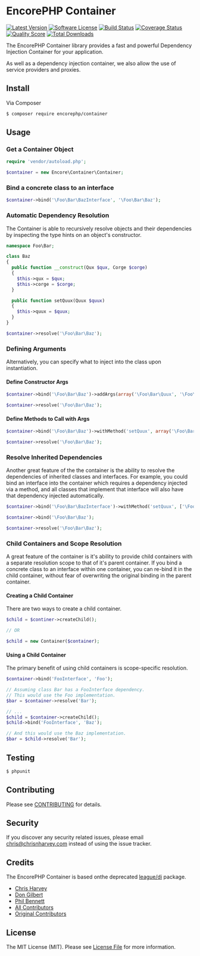 # EncorePHP Container

[![Latest Version](https://img.shields.io/github/release/encorephp/container.svg?style=flat-square)](https://github.com/encorephp/container/releases)
[![Software License](https://img.shields.io/badge/license-MIT-brightgreen.svg?style=flat-square)](LICENSE.md)
[![Build Status](https://img.shields.io/travis/encorephp/container/master.svg?style=flat-square)](https://travis-ci.org/encorephp/container)
[![Coverage Status](https://img.shields.io/scrutinizer/coverage/g/encorephp/container.svg?style=flat-square)](https://scrutinizer-ci.com/g/encorephp/container/code-structure)
[![Quality Score](https://img.shields.io/scrutinizer/g/encorephp/container.svg?style=flat-square)](https://scrutinizer-ci.com/g/encorephp/container)
[![Total Downloads](https://img.shields.io/packagist/dt/encorephp/container.svg?style=flat-square)](https://packagist.org/packages/encorephp/container)

The EncorePHP Container library provides a fast and powerful Dependency Injection Container for your application.

As well as a dependency injection container, we also allow the use of service providers
and proxies.

## Install

Via Composer

``` bash
$ composer require encorephp/container
```

## Usage

### Get a Container Object
```php
require 'vendor/autoload.php';

$container = new Encore\Container\Container;
```

### Bind a concrete class to an interface
```php
$container->bind('\Foo\Bar\BazInterface', '\Foo\Bar\Baz');
```

### Automatic Dependency Resolution

The Container is able to recursively resolve objects and their dependencies by inspecting the type hints on an object's constructor.
```php
namespace Foo\Bar;

class Baz
{
  public function __construct(Qux $qux, Corge $corge)
  {
    $this->qux = $qux;
    $this->corge = $corge;
  }

  public function setQuux(Quux $quux)
  {
    $this->quux = $quux;
  }
}

$container->resolve('\Foo\Bar\Baz');
```

### Defining Arguments

Alternatively, you can specify what to inject into the class upon instantiation.

#### Define Constructor Args
```php
$container->bind('\Foo\Bar\Baz')->addArgs(array('\Foo\Bar\Quux', '\Foo\Bar\Corge'));

$container->resolve('\Foo\Bar\Baz');
```

#### Define Methods to Call with Args
```php
$container->bind('\Foo\Bar\Baz')->withMethod('setQuux', array('\Foo\Bar\Quux'));

$container->resolve('\Foo\Bar\Baz');
```

### Resolve Inherited Dependencies

Another great feature of the the container is the ability to resolve the dependencies
of inherited classes and interfaces. For example, you could bind an interface into the
container which requires a dependency injected via a method, and all classes that implement
that interface will also have that dependency injected automatically.
```php
$container->bind('\Foo\Bar\BazInterface')->withMethod('setQuux', ['\Foo\Bar\Quux']);

$container->bind('\Foo\Bar\Baz');

$container->resolve('\Foo\Bar\Baz');
```

### Child Containers and Scope Resolution

A great feature of the container is it's ability to provide child containers with a separate resolution scope to that of it's parent container. If you bind a concrete class to an interface within one container, you can re-bind it in the child container, without fear of overwriting the original binding in the parent container.

#### Creating a Child Container

There are two ways to create a child container.
```php
$child = $continer->createChild();

// OR

$child = new Container($container);
```

#### Using a Child Container

The primary benefit of using child containers is scope-specific resolution.
```php
$container->bind('FooInterface', 'Foo');

// Assuming class Bar has a FooInterface dependency.
// This would use the Foo implementation.
$bar = $container->resolve('Bar');

// ...
$child = $container->createChild();
$child->bind('FooInterface', 'Baz');

// And this would use the Baz implementation.
$bar = $child->resolve('Bar');
```

## Testing

``` bash
$ phpunit
```

## Contributing

Please see [CONTRIBUTING](CONTRIBUTING.md) for details.

## Security

If you discover any security related issues, please email chris@chrisnharvey.com instead of using the issue tracker.

## Credits

The EncorePHP Container is based onthe deprecated [league/di](https:/github.com/thephpleague/di)
package.

- [Chris Harvey](https://github.com/chrisnharvey)
- [Don Gilbert](https://github.com/dongilbert)
- [Phil Bennett](https://twitter.com/philipobenito)
- [All Contributors](../../contributors)
- [Original Contributors](https://github.com/thephpleague/di/contributors)

## License

The MIT License (MIT). Please see [License File](LICENSE.md) for more information.
